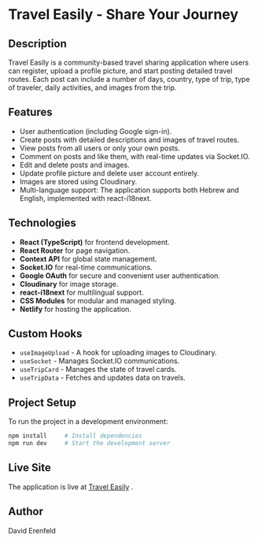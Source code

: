 # Travel Easily - Share Your Journey

## Description

Travel Easily is a community-based travel sharing application where users can register, upload a profile picture, and start posting detailed travel routes. Each post can include a number of days, country, type of trip, type of traveler, daily activities, and images from the trip.

## Features

- User authentication (including Google sign-in).
- Create posts with detailed descriptions and images of travel routes.
- View posts from all users or only your own posts.
- Comment on posts and like them, with real-time updates via Socket.IO.
- Edit and delete posts and images.
- Update profile picture and delete user account entirely.
- Images are stored using Cloudinary.
- Multi-language support: The application supports both Hebrew and English, implemented with react-i18next.

## Technologies

- **React (TypeScript)** for frontend development.
- **React Router** for page navigation.
- **Context API** for global state management.
- **Socket.IO** for real-time communications.
- **Google OAuth** for secure and convenient user authentication.
- **Cloudinary** for image storage.
- **react-i18next** for multilingual support.
- **CSS Modules** for modular and managed styling.
- **Netlify** for hosting the application.

## Custom Hooks

- `useImageUpload` - A hook for uploading images to Cloudinary.
- `useSocket` - Manages Socket.IO communications.
- `useTripCard` - Manages the state of travel cards.
- `useTripData` - Fetches and updates data on travels.

## Project Setup

To run the project in a development environment:

```bash
npm install     # Install dependencies
npm run dev     # Start the development server


```

## Live Site

The application is live at [Travel Easily](https://travel-easily-app.netlify.app/register) .

## Author

David Erenfeld
